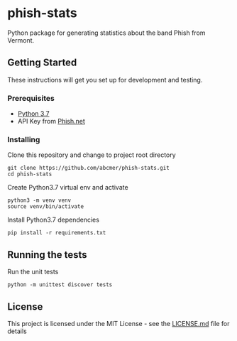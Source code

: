 # phish-stats

Python package for generating statistics about the band Phish from Vermont.

## Getting Started

These instructions will get you set up for development and testing.

### Prerequisites

- [Python 3.7](https://www.python.org/downloads/release/python-370/)
- API Key from [Phish.net](http://api.phish.net/keys/)

### Installing

Clone this repository and change to project root directory

```
git clone https://github.com/abcmer/phish-stats.git
cd phish-stats
```

Create Python3.7 virtual env and activate

```
python3 -m venv venv
source venv/bin/activate
```

Install Python3.7 dependencies

```
pip install -r requirements.txt
```

## Running the tests

Run the unit tests

```
python -m unittest discover tests
```

## License

This project is licensed under the MIT License - see the [LICENSE.md](LICENSE.md) file for details
